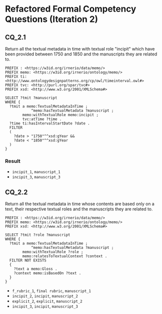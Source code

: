 # Refactored Formal Competency Questions (Iteration 2)

## CQ_2.1
Return all the textual metadata in time with textual role "incipit" which have been provided between 1750 and 1850 and the manuscripts they are related to.

```
PREFIX : <https://w3id.org/irnerio/data/memo/>
PREFIX memo: <https://w3id.org/irnerio/ontology/memo/>
PREFIX ti: <http://www.ontologydesignpatterns.org/cp/owl/timeinterval.owl#>
PREFIX tvc: <http://purl.org/spar/tvc#>
PREFIX xsd: <http://www.w3.org/2001/XMLSchema#>

SELECT ?tmit ?manuscript
WHERE {
  ?tmit a memo:TextualMetadataInTime ;
		    ^memo:hasTextualMetadata ?manuscript ;
        memo:withTextualRole memo:incipit ;
        tvc:atTime ?time .
  ?time ti:hasIntervalStartDate ?date .
  FILTER
  (
    ?date > "1750"^^xsd:gYear && 
    ?date < "1850"^^xsd:gYear
  )
}
```
### Result
* `incipit_1`, `manuscript_1`
* `incipit_3`, `manuscript_3`

## CQ_2.2
Return all the textual metadata in time whose contents are based only on a text, their respective textual roles and the manuscripts they are related to.

```
PREFIX : <https://w3id.org/irnerio/data/memo/>
PREFIX memo: <https://w3id.org/irnerio/ontology/memo/>
PREFIX xsd: <http://www.w3.org/2001/XMLSchema#>

SELECT ?tmit ?role ?manuscript
WHERE {
  ?tmit a memo:TextualMetadataInTime ;
		    ^memo:hasTextualMetadata ?manuscript ;
        memo:withTextualRole ?role ;
        memo:relatesToTextualContext ?context .
  FILTER NOT EXISTS
  {
    ?text a memo:Gloss .
    ?context memo:isBasedOn ?text .
  }
}
```
* `f_rubric_1`, `final rubric`, `manuscript_1`
* `incipit_2`, `incipit`, `manuscript_2`
* `explicit_2`, `explicit`, `manuscript_2`
* `incipit_3`, `incipit`, `manuscript_3`
